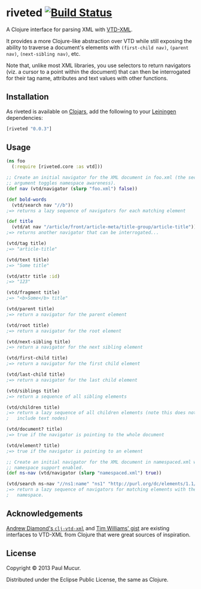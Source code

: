 # riveted [![Build Status](https://travis-ci.org/mudge/riveted.png?branch=master)](https://travis-ci.org/mudge/riveted)

A Clojure interface for parsing XML with
[VTD-XML](http://vtd-xml.sourceforge.net).

It provides a more Clojure-like abstraction over VTD while still exposing the
ability to traverse a document's elements with `(first-child nav)`,
`(parent nav)`, `(next-sibling nav)`, etc.

Note that, unlike most XML libraries, you use selectors to return navigators
(viz. a cursor to a point within the document) that can then be interrogated
for their tag name, attributes and text values with other functions.

## Installation

As riveted is available on [Clojars](https://clojars.org/riveted), add the
following to your [Leiningen](https://github.com/technomancy/leiningen)
dependencies:

```clojure
[riveted "0.0.3"]
```

## Usage

```clojure
(ns foo
  (:require [riveted.core :as vtd]))

;; Create an initial navigator for the XML document in foo.xml (the second
;; argument toggles namespace awareness).
(def nav (vtd/navigator (slurp "foo.xml") false))

(def bold-words
  (vtd/search nav "//b"))
;=> returns a lazy sequence of navigators for each matching element

(def title
  (vtd/at nav "/article/front/article-meta/title-group/article-title"))
;=> returns another navigator that can be interrogated...

(vtd/tag title)
;=> "article-title"

(vtd/text title)
;=> "Some title"

(vtd/attr title :id)
;=> "123"

(vtd/fragment title)
;=> "<b>Some</b> title"

(vtd/parent title)
;=> return a navigator for the parent element

(vtd/root title)
;=> return a navigator for the root element

(vtd/next-sibling title)
;=> return a navigator for the next sibling element

(vtd/first-child title)
;=> return a navigator for the first child element

(vtd/last-child title)
;=> return a navigator for the last child element

(vtd/siblings title)
;=> return a sequence of all sibling elements

(vtd/children title)
;=> return a lazy sequence of all children elements (note this does not
;   include text nodes)

(vtd/document? title)
;=> true if the navigator is pointing to the whole document

(vtd/element? title)
;=> true if the navigator is pointing to an element

;; Create an initial navigator for the XML document in namespaced.xml with
;; namespace support enabled.
(def ns-nav (vtd/navigator (slurp "namespaced.xml") true))

(vtd/search ns-nav "//ns1:name" "ns1" "http://purl.org/dc/elements/1.1/")
;=> return a lazy sequence of navigators for matching elements with the given
;   namespace.
```

## Acknowledgements

[Andrew Diamond's `clj-vtd-xml`](https://github.com/diamondap/clj-vtd-xml) and
[Tim Williams' gist](https://gist.github.com/willtim/822769) are existing
interfaces to VTD-XML from Clojure that were great sources of inspiration.

## License

Copyright © 2013 Paul Mucur.

Distributed under the Eclipse Public License, the same as Clojure.
